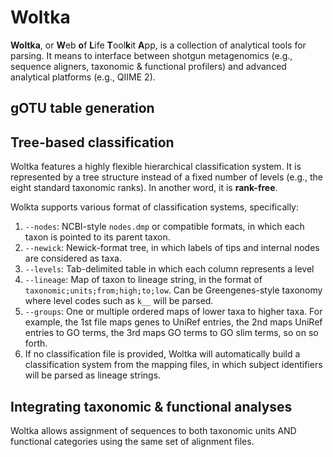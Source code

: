 # Woltka

**Woltka**, or **W**eb **o**f **L**ife **T**ool**k**it **A**pp, is a collection of analytical tools for parsing. It means to interface between shotgun metagenomics (e.g., sequence aligners, taxonomic & functional profilers) and advanced analytical platforms (e.g., QIIME 2).


## gOTU table generation


## Tree-based classification

Woltka features a highly flexible hierarchical classification system. It is represented by a tree structure instead of a fixed number of levels (e.g., the eight standard taxonomic ranks). In another word, it is **rank-free**.

Wolkta supports various format of classification systems, specifically:

1. `--nodes`: NCBI-style `nodes.dmp` or compatible formats, in which each taxon is pointed to its parent taxon.
2. `--newick`: Newick-format tree, in which labels of tips and internal nodes are considered as taxa.
3. `--levels`: Tab-delimited table in which each column represents a level
4. `--lineage`: Map of taxon to lineage string, in the format of `taxonomic;units;from;high;to;low`. Can be Greengenes-style taxonomy where level codes such as `k__` will be parsed.
5. `--groups`: One or multiple ordered maps of lower taxa to higher taxa. For example, the 1st file maps genes to UniRef entries, the 2nd maps UniRef entries to GO terms, the 3rd maps GO terms to GO slim terms, so on so forth.
6. If no classification file is provided, Woltka will automatically build a classification system from the mapping files, in which subject identifiers will be parsed as lineage strings.


## Integrating taxonomic & functional analyses

Woltka allows assignment of sequences to both taxonomic units AND functional categories using the same set of alignment files.